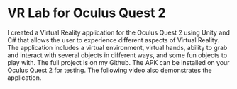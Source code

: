 # VR Lab for Oculus Quest 2
I created a Virtual Reality application for the Oculus Quest 2 using Unity and C# that allows the user to experience different aspects of Virtual Reality. The application includes a virtual environment, virtual hands, ability to grab and interact with several objects in different ways, and some fun objects to play with. The full project is on my Github. The APK can be installed on your Oculus Quest 2 for testing. The following video also demonstrates the application.
